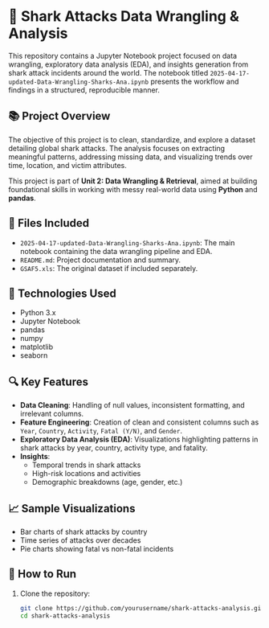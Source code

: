 # 🦈 Shark Attacks Data Wrangling & Analysis

This repository contains a Jupyter Notebook project focused on data wrangling, exploratory data analysis (EDA), and insights generation from shark attack incidents around the world. The notebook titled `2025-04-17-updated-Data-Wrangling-Sharks-Ana.ipynb` presents the workflow and findings in a structured, reproducible manner.

## 📚 Project Overview

The objective of this project is to clean, standardize, and explore a dataset detailing global shark attacks. The analysis focuses on extracting meaningful patterns, addressing missing data, and visualizing trends over time, location, and victim attributes.

This project is part of **Unit 2: Data Wrangling & Retrieval**, aimed at building foundational skills in working with messy real-world data using **Python** and **pandas**.

## 📁 Files Included

- `2025-04-17-updated-Data-Wrangling-Sharks-Ana.ipynb`: The main notebook containing the data wrangling pipeline and EDA.
- `README.md`: Project documentation and summary.
- `GSAF5.xls`: The original dataset if included separately.

## 🧰 Technologies Used

- Python 3.x
- Jupyter Notebook
- pandas
- numpy
- matplotlib
- seaborn

## 🔍 Key Features

- **Data Cleaning**: Handling of null values, inconsistent formatting, and irrelevant columns.
- **Feature Engineering**: Creation of clean and consistent columns such as `Year`, `Country`, `Activity`, `Fatal (Y/N)`, and `Gender`.
- **Exploratory Data Analysis (EDA)**: Visualizations highlighting patterns in shark attacks by year, country, activity type, and fatality.
- **Insights**:
  - Temporal trends in shark attacks
  - High-risk locations and activities
  - Demographic breakdowns (age, gender, etc.)

## 📈 Sample Visualizations

- Bar charts of shark attacks by country
- Time series of attacks over decades
- Pie charts showing fatal vs non-fatal incidents

## 🚀 How to Run

1. Clone the repository:
   ```bash
   git clone https://github.com/yourusername/shark-attacks-analysis.git
   cd shark-attacks-analysis
